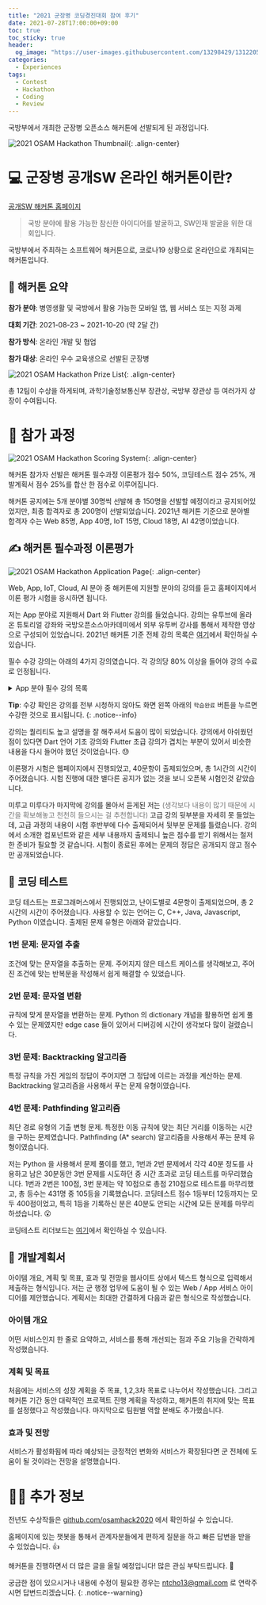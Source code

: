 ```yaml
---
title: "2021 군장병 코딩경진대회 참여 후기"
date: 2021-07-28T17:00:00+09:00
toc: true
toc_sticky: true
header:
  og_image: "https://user-images.githubusercontent.com/13298429/131220551-261e1532-f9de-4c67-8ef1-e1a404b2b3f3.png"
categories:
  - Experiences
tags:
  - Contest
  - Hackathon
  - Coding
  - Review
---
```


국방부에서 개최한 군장병 오픈소스 해커톤에 선발되게 된 과정입니다.

![2021 OSAM Hackathon Thumbnail](https://user-images.githubusercontent.com/13298429/131220551-261e1532-f9de-4c67-8ef1-e1a404b2b3f3.png){: .align-center}

# 💻 군장병 공개SW 온라인 해커톤이란?

[공개SW 해커톤 홈페이지](https://osam.kr/hackathon/main)

> 국방 분야에 활용 가능한 참신한 아이디어를 발굴하고, SW인재 발굴을 위한 대회입니다.

국방부에서 주최하는 소프트웨어 해커톤으로, 코로나19 상황으로 온라인으로 개최되는 해커톤입니다.

## 🧩 해커톤 요약

**참가 분야**: 병영생활 및 국방에서 활용 가능한 모바일 앱, 웹 서비스 또는 지정 과제

**대회 기간**: 2021-08-23 ~ 2021-10-20 (약 2달 간)

**참가 방식**: 온라인 개발 및 협업

**참가 대상**: 온라인 우수 교육생으로 선발된 군장병

![2021 OSAM Hackathon Prize List](https://user-images.githubusercontent.com/13298429/131234057-0726b242-6103-4a36-83be-8db69a69f2e2.png){: .align-center}

총 12팀이 수상을 하게되며, 과학기술정보통신부 장관상, 국방부 장관상 등 여러가지 상장이 수여됩니다.

# 🧐 참가 과정

![2021 OSAM Hackathon Scoring System](https://user-images.githubusercontent.com/13298429/131220720-ce56a31a-8d00-4ef4-89a7-30f1e062d850.png){: .align-center}

해커톤 참가자 선발은 해커톤 필수과정 이론평가 점수 50%, 코딩테스트 점수 25%, 개발계획서 점수 25%를 합산 한 점수로 이루어집니다.

해커톤 공지에는 5개 분야별 30명씩 선발해 총 150명을 선발할 예정이라고 공지되어있었지만, 최종 합격자로 총 200명이 선발되었습니다. 2021년 해커톤 기준으로 분야별 합격자 수는 Web 85명, App 40명, IoT 15명, Cloud 18명, AI 42명이었습니다.

## ✍️ 해커톤 필수과정 이론평가

![2021 OSAM Hackathon Application Page](https://user-images.githubusercontent.com/13298429/131220651-9307938c-5e59-4718-ae88-2789df959583.png){: .align-center}

Web, App, IoT, Cloud, AI 분야 중 해커톤에 지원할 분야의 강의를 듣고 홈페이지에서 이론 평가 시험을 응시하면 됩니다.

저는 App 분야로 지원해서 Dart 와 Flutter 강의를 들었습니다. 강의는 유투브에 올라온 튜토리얼 강좌와 국방오픈소스아카데미에서 외부 유투버 강사를 통해서 제작한 영상으로 구성되어 있었습니다. 2021년 해커톤 기준 전체 강의 목록은 [여기](https://osam.kr/lecture/list/all?pageNo=1&ca=all)에서 확인하실 수 있습니다.

필수 수강 강의는 아래의 4가지 강의였습니다. 각 강의당 80% 이상을 들어야 강의 수료로 인정됩니다.

<details>

<summary>App 분야 필수 강의 목록</summary>

<ul>
  <li>
    <a href="https://osam.kr/lecture/view/64/detail">Dart 언어 기초</a> (약 3시간 40분, 코드팩토리 유투브 영상)
    <ul><li>Dartpad 로 설명하며 주요 기능, 문법 설명</li></ul>
  </li>
  <li>
    <a href="https://osam.kr/lecture/view/63/detail">Flutter 초급</a> (약 4시간, 데어프로그래밍 강좌)
    <ul><li>개발 환경 설정, Dart 언어, 기본 위젯 설명</li></ul>
  </li>
  <li>
    <a href="https://osam.kr/lecture/view/62/detail">Flutter 중급</a> (약 11시간)
    <ul><li>여러가지 예제 어플리케이션 개발 실습 (쇼핑카트, 에어비엔비, 카카오톡 등)</li></ul>
  </li>
  <li>
    <a href="https://osam.kr/lecture/view/87/detail">Flutter 고급</a> (약 8시간)
    <ul><li>블로그 앱 개발로 GetX, 상태관리, 서버 통신 등 실습</li></ul>
  </li>
</ul>

</details>

**Tip**: 수강 확인은 강의를 전부 시청하지 않아도 화면 왼쪽 아래의 `학습완료` 버튼을 누르면 수강한 것으로 표시됩니다.
{: .notice--info}

강의는 퀄리티도 높고 설명을 잘 해주셔서 도움이 많이 되었습니다. 강의에서 아쉬웠던 점이 있다면 Dart 언어 기초 강의와 Flutter 초급 강의가 겹치는 부분이 있어서 비슷한 내용을 다시 들어야 했던 것이었습니다. 😓

이론평가 시험은 웹페이지에서 진행되었고, 40문항이 출제되었으며, 총 1시간의 시간이 주어졌습니다. 시험 진행에 대한 별다른 공지가 없는 것을 보니 오픈북 시험인것 같았습니다.

미루고 미루다가 마지막에 강의를 몰아서 듣게된 저는 <span style="opacity: 0.6">(생각보다 내용이 많기 때문에 시간을 확보해놓고 천천히 들으시는 걸 추천합니다)</span> 고급 강의 뒷부분을 자세히 못 들었는데, 고급 과정의 내용이 시험 후반부에 다수 출제되어서 뒷부분 문제를 틀렸습니다. 강의에서 소개한 컴포넌트와 같은 세부 내용까지 출제되니 높은 점수를 받기 위해서는 철저한 준비가 필요할 것 같습니다. 시험이 종료된 후에는 문제의 정답은 공개되지 않고 점수만 공개되었습니다.

## 💯 코딩 테스트

코딩 테스트는 프로그래머스에서 진행되었고, 난이도별로 4문항이 출제되었으며, 총 2시간의 시간이 주어졌습니다. 사용할 수 있는 언어는 C, C++, Java, Javascript, Python 이였습니다. 출제된 문제 유형은 아래와 같았습니다.

### 1번 문제: 문자열 추출

조건에 맞는 문자열을 추출하는 문제. 주어지지 않은 테스트 케이스를 생각해보고, 주어진 조건에 맞는 반복문을 작성해서 쉽게 해결할 수 있었습니다.

### 2번 문제: 문자열 변환

규칙에 맞게 문자열을 변환하는 문제. Python 의 dictionary 개념을 활용하면 쉽게 풀 수 있는 문제였지만 edge case 들이 있어서 디버깅에 시간이 생각보다 많이 걸렸습니다.

### 3번 문제: Backtracking 알고리즘

특정 규칙을 가진 게임의 정답이 주어지면 그 정답에 이르는 과정을 계산하는 문제. Backtracking 알고리즘을 사용해서 푸는 문제 유형이였습니다.

### 4번 문제: Pathfinding 알고리즘

최단 경로 유형의 기출 변형 문제. 특정한 이동 규칙에 맞는 최단 거리를 이동하는 시간을 구하는 문제였습니다. Pathfinding (A\* search) 알고리즘을 사용해서 푸는 문제 유형이였습니다.

저는 Python 을 사용해서 문제 풀이를 했고, 1번과 2번 문제에서 각각 40분 정도를 사용하고 남은 30분동안 3번 문제를 시도하던 중 시간 초과로 코딩 테스트를 마무리했습니다. 1번과 2번은 100점, 3번 문제는 약 10점으로 총점 210점으로 테스트를 마무리했고, 총 등수는 431명 중 105등을 기록했습니다. 코딩테스트 점수 1등부터 12등까지는 모두 400점이었고, 특히 1등을 기록하신 분은 40분도 안되는 시간에 모든 문제를 마무리하셨습니다. 😮

코딩테스트 리더보드는 [여기](https://programmers.co.kr/competitions/1585/2021-practice-coding)에서 확인하실 수 있습니다.

## 🧾 개발계획서

아이템 개요, 계획 및 목표, 효과 및 전망을 웹사이트 상에서 텍스트 형식으로 입력해서 제출하는 형식입니다. 저는 군 행정 업무에 도움이 될 수 있는 Web / App 서비스 아이디어를 제안했습니다. 계획서는 최대한 간결하게 다음과 같은 형식으로 작성했습니다.

### 아이템 개요

어떤 서비스인지 한 줄로 요약하고, 서비스를 통해 개선되는 점과 주요 기능을 간략하게 작성했습니다.

### 계획 및 목표

처음에는 서비스의 성장 계획을 주 목표, 1,2,3차 목표로 나누어서 작성했습니다. 그리고 해커톤 기간 동안 대략적인 프로젝트 진행 계획을 작성하고, 해커톤의 취지에 맞는 목표를 설정했다고 작성했습니다. 마지막으로 팀원별 역할 분배도 추가했습니다.

### 효과 및 전망

서비스가 활성화됨에 따라 예상되는 긍정적인 변화와 서비스가 확장된다면 군 전체에 도움이 될 것이라는 전망을 설명했습니다.

# 🙋‍♂️ 추가 정보

전년도 수상작들은 [github.com/osamhack2020](https://github.com/osamhack2020) 에서 확인하실 수 있습니다.

홈페이지에 있는 챗봇을 통해서 관계자분들에게 편하게 질문을 하고 빠른 답변을 받을 수 있었습니다. 👍

해커톤을 진행하면서 더 많은 글을 올릴 예정입니다! 많은 관심 부탁드립니다. 🙂

궁금한 점이 있으시거나 내용에 수정이 필요한 경우는 [ntcho13@gmail.com](mailto:ntcho13@gmail.com) 로 연락주시면 답변드리겠습니다.
{: .notice--warning}